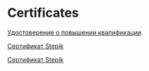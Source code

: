# Certificates

[Удостоверение о повышении квалификации](https://github.com/OlgaVi-QA/Certificates/blob/main/certificate_main.pdf)

[Сертификат Stepik](https://github.com/OlgaVi-QA/Certificates/blob/main/stepik_certificate_1.pdf)

[Сертификат Stepik](https://github.com/OlgaVi-QA/Certificates/blob/main/stepik_certificate_2.pdf)